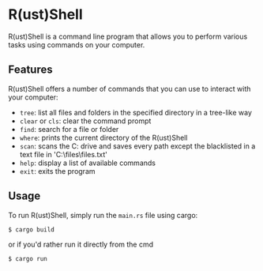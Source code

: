 # R(ust)Shell

R(ust)Shell is a command line program that allows you to perform various tasks using commands on your computer.

## Features

R(ust)Shell offers a number of commands that you can use to interact with your computer:

- `tree`: list all files and folders in the specified directory in a tree-like way
- `clear` or `cls`: clear the command prompt
- `find`: search for a file or folder
- `where`: prints the current directory of the R(ust)Shell
- `scan`: scans the C: drive and saves every path except the blacklisted in a text file in 'C:\files\files.txt'
- `help`: display a list of available commands
- `exit`: exits the program

## Usage

To run R(ust)Shell, simply run the `main.rs` file using cargo:

```
$ cargo build
```
or if you'd rather run it directly from the cmd
```
$ cargo run
```
